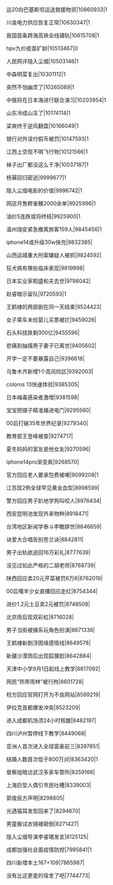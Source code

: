 运20向巴基斯坦运送救援物资|10860933|1

川渝电力供应恢复正常|10630347|1

我国首条跨海高铁全线铺轨|10615708|1

hpv九价疫苗扩龄|10513467|0

人民网评隐入尘烟|10503146|1

中森明菜复出|10301112|1

突然不怕幽灵了|10265089|1

中俄将在日本海进行联合演习|10203954|1

山东冷成山冻了|10174114|1

梁爽终于逆风翻盘|10166049|1

银行对外误付假币被罚|10147593|1

江西上空现不明飞行物|10121566|1

袜子出厂都没这么干净|10037187|1

杨幂回归密逃|9999677|1

隐入尘烟电影的价值|9996742|1

网店月售鳄雀鳝2000余单|9925996|1

油价5连跌或将终结|9925900|1

温州瑞安紧急撤离旅客159人|9845456|1

iphone14或升级30w快充|9832385|

山西运城重大刑案嫌疑人被抓|9824592|

狂犬病有哪些临床表现|9819998|

日本实业家稻盛和夫去世|9798042|

赵睿暗示留队|9720593|1

王鹤棣的两部剧在同一天结束|9524423|

女子乘车未给婴儿买票被拦|9459026|

石头科技跌剩300亿|9455596|

悲痛到抽搐男子妻子已离世|9405602|

开学一定不要暴露自己|9396618|

乌鲁木齐新增1个高风险区|9392003|

coloros 13快速体验|9385305|

日本梅毒感染者激增|9381598|

宝宝把镊子精准捅进电门|9295560|

00后打破35年世界纪录|9279340|

教育部王登峰被查|9274717|

夏冬妈妈的室友是他女友|9270596|

iphone14pro渐变紫|9268570|

官方回应老人要承包费被嘲|9099208|1

江苏现2例全球罕见黄金血型|8998599|

警方回应男子趴地学狗叫咬人|8976434|

西安昆明池发现外来物种|8918471|

台湾地区新闻学泰斗李瞻辞世|8846659|

诀爱大合唱告别苍兰诀|8842811|

男子出轨欲追回16万彩礼|8777639|

没见过如此严格的二胡老师|8768739|

陕西回应卖20元芹菜被罚6万6|8762019|

00后噶羊少女直播回应走红|8754344|

进价1.2元土豆卖2元被罚|8748508|

北京雨后现双彩虹|8716028|

男子当街被捅系玩角色扮演|8671336|

王鹤棣新剧浮图缘感情线|8649578|

新疆沙漠雨后出现狐狸脸|8642884|

天津中小学9月1日起线上教学|8617092|

网民“热带雨林”被行拘|8601728|

校方回应官网打开为不良网站|8599219|

伊拉克首都爆发冲突|8523209|

进入成都机场须24小时核酸|8482197|

四川泸州暂停线下教学|8449068|

亚洲人首次进入全球富豪前三|8397851|

结婚人数首次低于800万对|8363420|1

督察组暗访武汉多家车管所|8359166|

上海巨型人偶引市民吐槽|8339003|

郭俊辰方声明|8298605|

光遇猫耳发型回来了|8294670|

男童搬试衣镜被砸倒|8271427|

隐入尘烟导演李睿珺发言|8125125|

成都加强社会面疫情防控|7995841|1

四川新增本土167+109|7865987|

没有比这更差的宿舍了吧|7744773|

